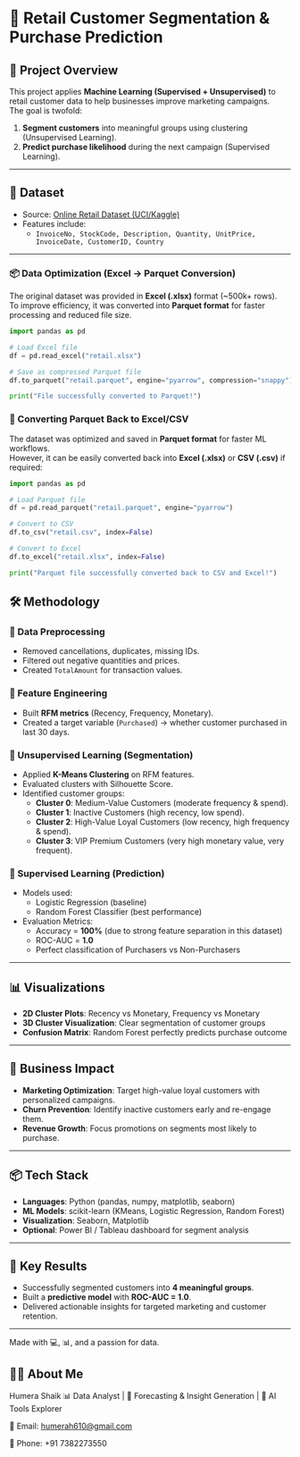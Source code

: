 # 🛒 Retail Customer Segmentation & Purchase Prediction

## 📌 Project Overview
This project applies **Machine Learning (Supervised + Unsupervised)** to retail customer data to help businesses improve marketing campaigns.  
The goal is twofold:
1. **Segment customers** into meaningful groups using clustering (Unsupervised Learning).
2. **Predict purchase likelihood** during the next campaign (Supervised Learning).

---

## 📂 Dataset
- Source: [Online Retail Dataset (UCI/Kaggle)](https://www.kaggle.com/datasets/lakshmi25npathi/online-retail-dataset)
- Features include:
  - `InvoiceNo, StockCode, Description, Quantity, UnitPrice, InvoiceDate, CustomerID, Country`

---

### 📦 Data Optimization (Excel → Parquet Conversion)

The original dataset was provided in **Excel (.xlsx)** format (~500k+ rows).  
To improve efficiency, it was converted into **Parquet format** for faster processing and reduced file size.

```python
import pandas as pd

# Load Excel file
df = pd.read_excel("retail.xlsx")

# Save as compressed Parquet file
df.to_parquet("retail.parquet", engine="pyarrow", compression="snappy")

print("File successfully converted to Parquet!")

```


### 🔄 Converting Parquet Back to Excel/CSV

The dataset was optimized and saved in **Parquet format** for faster ML workflows.  
However, it can be easily converted back into **Excel (.xlsx)** or **CSV (.csv)** if required:

```python
import pandas as pd

# Load Parquet file
df = pd.read_parquet("retail.parquet", engine="pyarrow")

# Convert to CSV
df.to_csv("retail.csv", index=False)

# Convert to Excel
df.to_excel("retail.xlsx", index=False)

print("Parquet file successfully converted back to CSV and Excel!")


```

## 🛠️ Methodology
### 🔹 Data Preprocessing
- Removed cancellations, duplicates, missing IDs.
- Filtered out negative quantities and prices.
- Created `TotalAmount` for transaction values.

### 🔹 Feature Engineering
- Built **RFM metrics** (Recency, Frequency, Monetary).
- Created a target variable (`Purchased`) → whether customer purchased in last 30 days.

### 🔹 Unsupervised Learning (Segmentation)
- Applied **K-Means Clustering** on RFM features.
- Evaluated clusters with Silhouette Score.
- Identified customer groups:
  - **Cluster 0**: Medium-Value Customers (moderate frequency & spend).
  - **Cluster 1**: Inactive Customers (high recency, low spend).
  - **Cluster 2**: High-Value Loyal Customers (low recency, high frequency & spend).
  - **Cluster 3**: VIP Premium Customers (very high monetary value, very frequent).

### 🔹 Supervised Learning (Prediction)
- Models used:
  - Logistic Regression (baseline)
  - Random Forest Classifier (best performance)
- Evaluation Metrics:
  - Accuracy = **100%** (due to strong feature separation in this dataset)
  - ROC-AUC = **1.0**
  - Perfect classification of Purchasers vs Non-Purchasers

---

## 📊 Visualizations
- **2D Cluster Plots**: Recency vs Monetary, Frequency vs Monetary
- **3D Cluster Visualization**: Clear segmentation of customer groups
- **Confusion Matrix**: Random Forest perfectly predicts purchase outcome

---

## 🚀 Business Impact
- **Marketing Optimization**: Target high-value loyal customers with personalized campaigns.
- **Churn Prevention**: Identify inactive customers early and re-engage them.
- **Revenue Growth**: Focus promotions on segments most likely to purchase.

---

## 📦 Tech Stack
- **Languages**: Python (pandas, numpy, matplotlib, seaborn)
- **ML Models**: scikit-learn (KMeans, Logistic Regression, Random Forest)
- **Visualization**: Seaborn, Matplotlib
- **Optional**: Power BI / Tableau dashboard for segment analysis

---

## 📌 Key Results
- Successfully segmented customers into **4 meaningful groups**.
- Built a **predictive model** with **ROC-AUC = 1.0**.
- Delivered actionable insights for targeted marketing and customer retention.

---
Made with 💻, 📊, and a passion for data.


## 👩‍💻 About Me
Humera Shaik
📊 Data Analyst | 🎯 Forecasting & Insight Generation | 🤖 AI Tools Explorer

📧 Email: humerah610@gmail.com

📱 Phone: +91 7382273550
